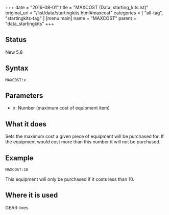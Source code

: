 +++
date = "2016-08-01"
title = "MAXCOST (Data: starting_kits.lst)"
original_url = "/list/data/startingkits.html#maxcost"
categories = [ "all-tag", "startingkits-tag" ]
[menu.main]
    name = "MAXCOST"
    parent = "data_startingkits"
+++

## Status

New 5.8

## Syntax

`MAXCOST:x`

## Parameters

-   x: Number (maximum cost of equipment item)



What it does
------------

Sets the maximum cost a given piece of equipment will be purchased for.
If the equipment would cost more than this number it will not be
purchased.

Example
-------

`MAXCOST:10`

This equipment will only be purchased if it costs less than 10.

Where it is used
----------------

GEAR lines

